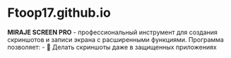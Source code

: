 # Ftoop17.github.io
**MIRAJE SCREEN PRO** - профессиональный инструмент для создания скриншотов и записи экрана с расширенными функциями. Программа позволяет:  - 📸 Делать скриншоты даже в защищенных приложениях 
